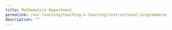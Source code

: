 ```yaml
---
title: Mathematics Department
permalink: /our-learning/teaching-n-learning/instructional-programme/mathematics-department/
description: ""
---
```

